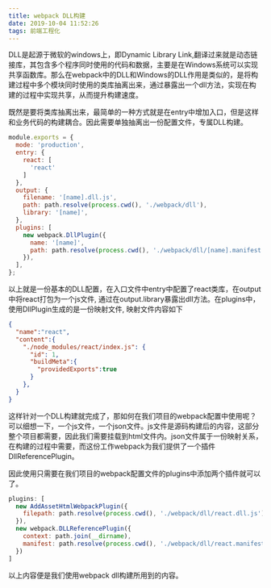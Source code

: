 ```yaml
---
title: webpack DLL构建
date: 2019-10-04 11:52:26
tags: 前端工程化
---
```

DLL是起源于微软的windows上，即Dynamic Library Link,翻译过来就是动态链接库，其包含多个程序同时使用的代码和数据，主要是在Windows系统可以实现共享函数库。那么在webpack中的DLL和Windows的DLL作用是类似的，是将构建过程中多个模块同时使用的类库抽离出来，通过暴露出一个dll方法，实现在构建的过程中实现共享，从而提升构建速度。

既然是要将类库抽离出来，最简单的一种方式就是在entry中增加入口，但是这样和业务代码的构建耦合。因此需要单独抽离出一份配置文件，专属DLL构建。

```js
module.exports = {
  mode: 'production',
  entry: {
    react: [
      'react'
    ]
  },
  output: {
    filename: '[name].dll.js',
    path: path.resolve(process.cwd(), './webpack/dll'),
    library: '[name]',
  },
  plugins: [
    new webpack.DllPlugin({
      name: '[name]',
      path: path.resolve(process.cwd(), './webpack/dll/[name].manifest.json'),
    }),
  ],
};
```

以上就是一份基本的DLL配置，在入口文件中entry中配置了react类库，在output中将react打包为一个js文件, 通过在output.library暴露出dll方法。在plugins中，使用DllPlugin生成的是一份映射文件, 映射文件内容如下

```json
{
  "name":"react",
  "content":{
    "./node_modules/react/index.js": {
      "id": 1,
      "buildMeta":{
        "providedExports":true
      }
    },
  }
}
```
这样针对一个DLL构建就完成了，那如何在我们项目的webpack配置中使用呢？可以细想一下，一个js文件，一个json文件。js文件是源码构建后的内容，这部分整个项目都需要，因此我们需要挂载到html文件内。json文件属于一份映射关系，在构建的过程中需要，而这份工作webpack为我们提供了一个插件DllReferencePlugin。

因此使用只需要在我们项目的webpack配置文件的plugins中添加两个插件就可以了。

```js
plugins: [
  new AddAssetHtmlWebpackPlugin({
    filepath: path.resolve(process.cwd(), './webpack/dll/react.dll.js'),
  }),
  new webpack.DLLReferencePlugin({
    context: path.join(__dirname),
    manifest: path.resolve(process.cwd(), './webpack/dll/react.manifest.json'),
  })
]
```

以上内容便是我们使用webpack dll构建所用到的内容。

